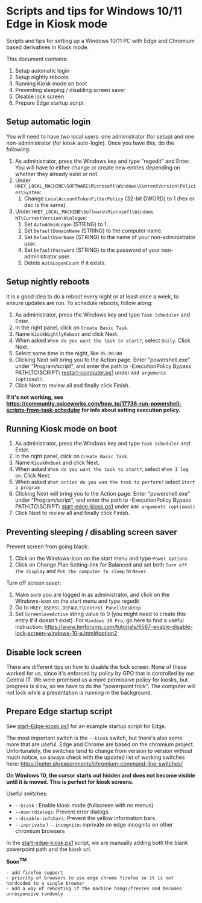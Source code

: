 # Scripts and tips for Windows 10/11 Edge in Kiosk mode
Scripts and tips for setting up a Windows 10/11 PC with Edge and Chromium based derivatives in Kiosk mode.

This document contains:

1. Setup automatic login
2. Setup nightly reboots
3. Running Kiosk mode on boot
4. Preventing sleeping / disabling screen saver
5. Disable lock screen
6. Prepare Edge startup script

## Setup automatic login

You will need to have two local users: one administrator (for setup) and one non-administrator (for kiosk auto-login). Once you have this, do the following:

1. As administrator, press the Windows key and type "regedit" and Enter.
You will have to either change or create new entries depending on whether they already exist or not.
2. Under `HKEY_LOCAL_MACHINE\SOFTWARE\Microsoft\Windows\CurrentVersion\Policies\System`:
    1. Change `LocalAccountTokenFilterPolicy` (32-bit DWORD) to 1 (hex or dec is the same).
3. Under `HKEY_LOCAL_MACHINE\Software\Microsoft\Windows NT\CurrentVersion\Winlogon`:
    1. Set `AutoAdminLogon` (STRING) to 1.
    2. Set `DefaultDomainName` (STRING) to the computer name.
    3. Set `DefaultUserName` (STRING) to the name of your non-administrator user.
    4. Set `DefaultPassword` (STRING) to the password of your non-administrator user. 
    5. Delete `AutoLogonCount` if it exists.

## Setup nightly reboots

It is a good idea to do a reboot every night or at least once a week, to ensure updates are run.
To schedule reboots, follow along:

1.	As administrator, press the Windows key and type `Task Scheduler` and Enter.
2.	In the right panel, click on `Create Basic Task`.
3.	Name `KioskNightlyReboot` and click Next.
4.	When asked `When do you want the task to start?`, select `Daily`. Click Next.
5.	Select some time in the night, like `05:00:00`
6.	Clicking Next will bring you to the Action page. Enter "powershell.exe" under "Program/script",
    and enter the path to -ExecutionPolicy Bypass PATH\TO\SCRIPT\ [restart-computer.ps1](https://github.com/Stan524/Edge-Browser-Kiosk-Mode-Setup/blob/master/restart-computer.ps1) under `Add arguments (optional)`. 
7.	Click Next to review all and finally click Finish.

**If it's not working, see https://community.spiceworks.com/how_to/17736-run-powershell-scripts-from-task-scheduler for info about setting execution policy.**

## Running Kiosk mode on boot

1.	As administrator, press the Windows key and type `Task Scheduler` and Enter.
2.	In the right panel, click on `Create Basic Task`.
3.	Name `KioskOnBoot` and click Next.
4.	When asked `When do you want the task to start?`, select `When I log on`. Click Next.
5.	When asked `What action do you wan the task to perform?` select `Start a program`
6.	Clicking Next will bring you to the Action page. Enter "powershell.exe" under "Program/script",
	and enter the path to -ExecutionPolicy Bypass PATH\TO\SCRIPT\ [start-edge-kiosk.ps1](https://github.com/Stan524/Edge-Browser-Kiosk-Mode-Setup/blob/master/start-edge-kiosk.ps1) under `Add arguments (optional)`
7.	Click Next to review all and finally click Finish.

## Preventing sleeping / disabling screen saver

Prevent screen from going black:
1. Click on the Windows-icon on the start menu and type `Power Options`
2. Click on Change Plan Setting-link for Balanced and set both `Turn off the display` and `Put the computer to sleep` to `Never`.

Turn off screen saver:
1. Make sure you are logged in as administrator, and click on the Windows-icon on the start menu and type regedit
2. Go to `HKEY_USERS\.DEFAULT\Control Panel\Desktop`
3. Set `ScreenSaveActive` string value to 0 (you might need to create this entry if it doesn't exist). 
For `Windows 10 Pro`, go here to find a useful instruction: https://www.tenforums.com/tutorials/6567-enable-disable-lock-screen-windows-10-a.html#option2

## Disable lock screen

There are different tips on how to disable the lock screen. None of these worked for us, since it's enforced by policy by GPO that is controlled by our Central IT. We were promised us a more permissive policy for kiosks, but progress is slow, so we have to do the "powerpoint trick". The computer will not lock while a presentation is running in the background.

## Prepare Edge startup script

See [start-Edge-kiosk.ps1](https://github.com/Stan524/Edge-Browser-Kiosk-Mode-Setup/blob/master/start-edge-kiosk.ps1) for an example startup script for Edge.

The most important switch is the `--kiosk` switch, but there's also some more that are useful. Edge and Chrome are based on the chromium project. Unfortunately, the switches tend to change from version to version without much notice, so always check with the updated list of working switches here: https://peter.sh/experiments/chromium-command-line-switches/

**On Windows 10, the cursor starts out hidden and does not become visible until it is moved. This is perfect for kiosk screens.**

Useful switches:

- `--kiosk` : Enable kiosk mode (fullscreen with no menus)
- `--noerrdialogs`: Prevent error dialogs.
- `--disable-infobars`: Prevent the yellow information bars.
- `--inprivate` \ `--incognito`: inprivate on edge incognito on other chromium browsers

In the [start-edge-kiosk.ps1](https://github.com/Stan524/Edge-Browser-Kiosk-Mode-Setup/blob/master/start-edge-kiosk.ps1) script, we are manually adding both the blank powerpoint path and the kiosk url.

**Soon<sup>TM</sup>**

	- add firefox support
	- priority of browsers to use edge chrome firefox so it is not hardcoded to a single browser
	- add a way of rebooting if the machine hangs/freezes and becomes unresponsive randomly
	